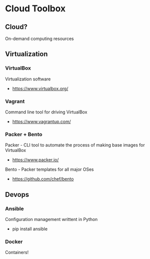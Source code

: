 # Cloud Toolbox

## Cloud?

On-demand computing resources

## Virtualization

### VirtualBox

Virtualization software

- https://www.virtualbox.org/

### Vagrant

Command line tool for driving VirtualBox

- https://www.vagrantup.com/

### Packer + Bento

Packer - CLI tool to automate the process of making base images for VirtualBox

- https://www.packer.io/

Bento - Packer templates for all major OSes

- https://github.com/chef/bento

## Devops

### Ansible

Configuration management writtent in Python

- pip install ansible

### Docker

Containers!
